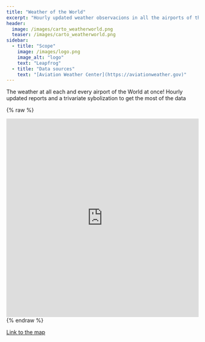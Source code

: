 ```yaml
---
title: "Weather of the World"
excerpt: "Hourly updated weather observacions in all the airports of the World"
header:
  image: /images/carto_weatherworld.png
  teaser: /images/carto_weatherworld.png
sidebar:
  - title: "Scope"
    image: /images/logo.png
    image_alt: "logo"
    text: "Leapfrog"
  - title: "Data sources"
    text: "[Aviation Weather Center](https://aviationweather.gov)"
---
```


The weather at all each and every airport of the World at once! Hourly updated reports and a trivariate sybolization to get the most of the data

{% raw %}
<iframe width="100%" height="520" frameborder="0" src="https://team.carto.com/u/abel/builder/e93ba2cc-321f-11e6-b8ed-0e31c9be1b51/embed" allowfullscreen webkitallowfullscreen mozallowfullscreen oallowfullscreen msallowfullscreen></iframe>
{% endraw %}

[Link to the map](https://team.carto.com/u/abel/builder/e93ba2cc-321f-11e6-b8ed-0e31c9be1b51/embed)
